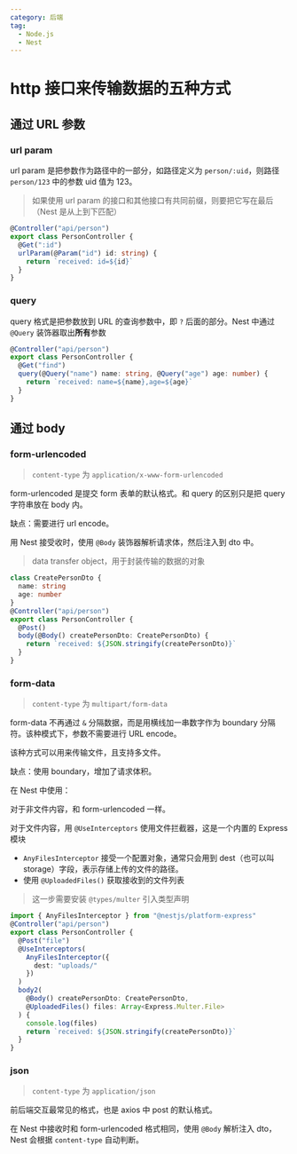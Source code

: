```yaml
---
category: 后端
tag:
  - Node.js
  - Nest
---
```


# http 接口来传输数据的五种方式

## 通过 URL 参数

### url param

url param 是把参数作为路径中的一部分，如路径定义为 `person/:uid`，则路径 `person/123` 中的参数 uid 值为 123。

> 如果使用 url param 的接口和其他接口有共同前缀，则要把它写在最后（Nest 是从上到下匹配）

```ts
@Controller("api/person")
export class PersonController {
  @Get(":id")
  urlParam(@Param("id") id: string) {
    return `received: id=${id}`
  }
}
```

### query

query 格式是把参数放到 URL 的查询参数中，即 `?` 后面的部分。Nest 中通过 `@Query` 装饰器取出**所有**参数

```ts
@Controller("api/person")
export class PersonController {
  @Get("find")
  query(@Query("name") name: string, @Query("age") age: number) {
    return `received: name=${name},age=${age}`
  }
}
```

## 通过 body

### form-urlencoded

> `content-type` 为 `application/x-www-form-urlencoded`

form-urlencoded 是提交 form 表单的默认格式。和 query 的区别只是把 query 字符串放在 body 内。

缺点：需要进行 url encode。

用 Nest 接受收时，使用 `@Body` 装饰器解析请求体，然后注入到 dto 中。

> data transfer object，用于封装传输的数据的对象

```ts
class CreatePersonDto {
  name: string
  age: number
}
@Controller("api/person")
export class PersonController {
  @Post()
  body(@Body() createPersonDto: CreatePersonDto) {
    return `received: ${JSON.stringify(createPersonDto)}`
  }
}
```

### form-data

> `content-type` 为 `multipart/form-data`

form-data 不再通过 `&` 分隔数据，而是用横线加一串数字作为 boundary 分隔符。该种模式下，参数不需要进行 URL encode。

该种方式可以用来传输文件，且支持多文件。

缺点：使用 boundary，增加了请求体积。

在 Nest 中使用：

对于非文件内容，和 form-urlencoded 一样。

对于文件内容，用 `@UseInterceptors` 使用文件拦截器，这是一个内置的 Express 模块

- `AnyFilesInterceptor` 接受一个配置对象，通常只会用到 dest（也可以叫 storage）字段，表示存储上传的文件的路径。
- 使用 `@UploadedFiles()` 获取接收到的文件列表

> 这一步需要安装 `@types/multer` 引入类型声明

```ts
import { AnyFilesInterceptor } from "@nestjs/platform-express"
@Controller("api/person")
export class PersonController {
  @Post("file")
  @UseInterceptors(
    AnyFilesInterceptor({
      dest: "uploads/"
    })
  )
  body2(
    @Body() createPersonDto: CreatePersonDto,
    @UploadedFiles() files: Array<Express.Multer.File>
  ) {
    console.log(files)
    return `received: ${JSON.stringify(createPersonDto)}`
  }
}
```

### json

> `content-type` 为 `application/json`

前后端交互最常见的格式，也是 axios 中 post 的默认格式。

在 Nest 中接收时和 form-urlencoded 格式相同，使用 `@Body` 解析注入 dto，Nest 会根据 `content-type` 自动判断。
